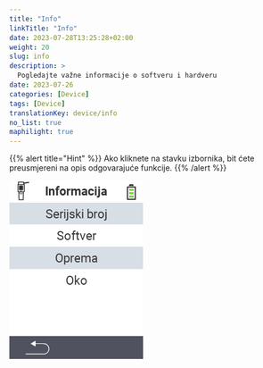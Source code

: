 ```yaml
---
title: "Info"
linkTitle: "Info"
date: 2023-07-28T13:25:28+02:00
weight: 20
slug: info
description: >
  Pogledajte važne informacije o softveru i hardveru
date: 2023-07-26
categories: [Device]
tags: [Device]
translationKey: device/info
no_list: true
maphilight: true
---
```

{{% alert title="Hint" %}}
Ako kliknete na stavku izbornika, bit ćete preusmjereni na opis odgovarajuće funkcije.
{{% /alert %}}

<img src="images/menu.png" alt="VitalControl Info" title="Info" usemap="#workmap" class="maphilight" />

<map name="workmap">
  <area shape="rect" coords="2,40,238,80" alt="Serijski broj" title="Za dohvaćanje serijskog broja vašeg uređaja kliknite ovdje&#10;Mausklick: zur Dokumentation" href="/hr/docs/device/info/serial-number/">
  <area shape="rect" coords="2,80,238,120" alt="Softver" title="Upute za pregled verzije vašeg softvera možete pronaći ovdje&#10;Mausklick: zur Dokumentation" href="/hr/docs/firmware/versions/">
  <area shape="rect" coords="2,120,238,160" alt="Hardver" title="Za pristup informacijama o hardveru vašeg uređaja kliknite ovdje&#10;Mausklick: zur Dokumentation" href="/hr/docs/device/info/hardware/">
  <area shape="rect" coords="2,160,238,200" alt="O nama" title="Prikaz informacija o dobavljaču&#10;Mausklick: zur Dokumentation" href="/hr/docs/device/info/about/">

  <area shape="rect" coords="2,282,120,319" alt="Natrag" title="Povratak na razinu&#10;Mouse click: open documentation" href="/hr/docs/device/">
</map>
